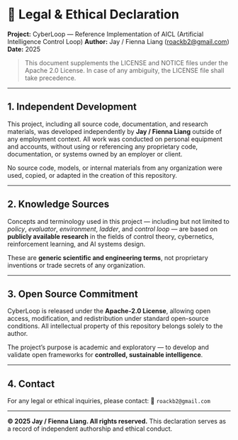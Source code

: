 # 🧾 Legal & Ethical Declaration

**Project:** CyberLoop — Reference Implementation of AICL (Artificial Intelligence Control Loop)
**Author:** Jay / Fienna Liang (<roackb2@gmail.com>)
**Date:** 2025

> This document supplements the LICENSE and NOTICE files under the Apache 2.0 License.
> In case of any ambiguity, the LICENSE file shall take precedence.

---

## 1. Independent Development

This project, including all source code, documentation, and research materials, was developed independently by **Jay / Fienna Liang** outside of any employment context.
All work was conducted on personal equipment and accounts, without using or referencing any proprietary code, documentation, or systems owned by an employer or client.

No source code, models, or internal materials from any organization
were used, copied, or adapted in the creation of this repository.

---

## 2. Knowledge Sources

Concepts and terminology used in this project — including but not limited to
*policy*, *evaluator*, *environment*, *ladder*, and *control loop* —
are based on **publicly available research** in the fields of
control theory, cybernetics, reinforcement learning, and AI systems design.

These are **generic scientific and engineering terms**,
not proprietary inventions or trade secrets of any organization.

---

## 3. Open Source Commitment

CyberLoop is released under the **Apache-2.0 License**,
allowing open access, modification, and redistribution under standard open-source conditions.
All intellectual property of this repository belongs solely to the author.

The project’s purpose is academic and exploratory —
to develop and validate open frameworks for **controlled, sustainable intelligence**.

---

## 4. Contact

For any legal or ethical inquiries, please contact:
📧 `roackb2@gmail.com`

---

**© 2025 Jay / Fienna Liang. All rights reserved.**
This declaration serves as a record of independent authorship and ethical conduct.
